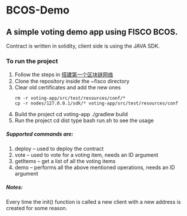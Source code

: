 # BCOS-Demo
## A simple voting demo app using FISCO BCOS. 
Contract is written in solidity, client side is using the JAVA SDK.

### To run the project 
1. Follow the steps in [搭建第一个区块链网络](https://fisco-bcos-documentation.readthedocs.io/zh_CN/latest/docs/installation.html)
2. Clone the repository inside the ~fisco directory
3. Clear old certificates and add the new ones
    ```
    rm -r voting-app/src/test/resources/conf/*
    cp -r nodes/127.0.0.1/sdk/* voting-app/src/test/resources/conf
    ```
4. Build the project
cd voting-app
./gradlew build
5. Run the project
cd dist
type bash run.sh to see the usage

##### Supported commands are:
1.	deploy – used to deploy the contract
2.	vote – used to vote for a voting item, needs an ID argument
3.	getItems – get a list of all the voting items 
4.	demo – performs all the above mentioned operations, needs an ID argument

##### Notes:
Every time the init() function is called a new client with a new address is created for some reason.

